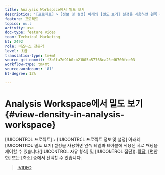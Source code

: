 ```yaml
---
title: Analysis Workspace에서 밀도 보기
description: '[프로젝트] > [정보 및 설정] 아래의 [밀도 보기] 설정을 사용하면 왼쪽 레일과 표에 적용되는 세로 패딩(자유 형식 및 집단)을 제어할 수 있습니다. [확장](기본값), [편안한] 또는 [축소] 중에서 선택할 수 있습니다.'
feature: 프로젝트
topics: null
activity: use
doc-type: feature video
team: Technical Marketing
kt: 2492
role: 비즈니스 전문가
level: 초급
translation-type: tm+mt
source-git-commit: f3b3fa7d91b0cb21005b57768ca23ed6700fcc03
workflow-type: tm+mt
source-wordcount: '81'
ht-degree: 13%

---
```



# Analysis Workspace에서 밀도 보기 {#view-density-in-analysis-workspace}

[!UICONTROL 프로젝트] > [!UICONTROL 프로젝트 정보 및 설정] 아래의 [!UICONTROL 밀도 보기] 설정을 사용하면 왼쪽 레일과 테이블에 적용된 세로 패딩을 제어할 수 있습니다([!UICONTROL 자유 형식] 및 [!UICONTROL 집단]). [확장](기본값), [편안한] 또는 [축소] 중에서 선택할 수 있습니다.

>[!VIDEO](https://video.tv.adobe.com/v/25963/?quality=12)
